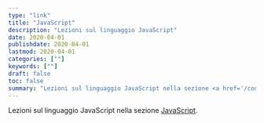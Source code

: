 ```yaml
---
type: "link"
title: "JavaScript"
description: "Lezioni sul linguaggio JavaScript"
date: 2020-04-01
publishdate: 2020-04-01
lastmod: 2020-04-01
categories: [""]
keywords: [""]
draft: false
toc: false
summary: "Lezioni sul linguaggio JavaScript nella sezione <a href='/coding/web/javascript'>JavaScript</a>"
---
```


<!-- markdownlint-disable MD044 -->

Lezioni sul linguaggio JavaScript nella sezione <a href='/coding/web/javascript'>JavaScript</a>.

<!-- markdownlint-enable MD044 -->
